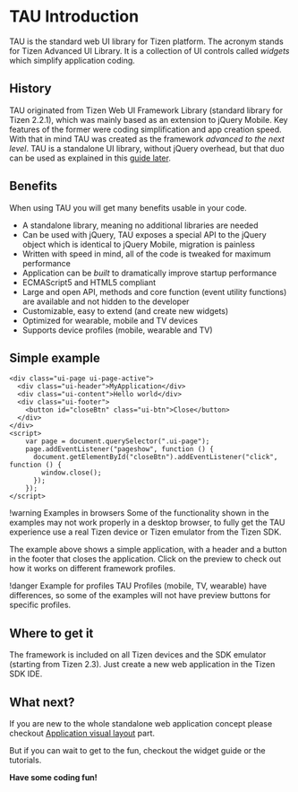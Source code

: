 # TAU Introduction

TAU is the standard web UI library for Tizen platform. The acronym stands for Tizen
Advanced UI Library. It is a collection of UI controls called *widgets* which simplify
application coding.

## History

TAU originated from Tizen Web UI Framework Library (standard library for Tizen 2.2.1),
which was mainly based as an extension to jQuery Mobile. Key features of the former were
coding simplification and app creation speed. With that in mind TAU was created as the
framework *advanced to the next level*. TAU is a standalone UI library, without jQuery
overhead, but that duo can be used as explained in this [guide later](using_jquery_with_tau.html).

## Benefits

When using TAU you will get many benefits usable in your code.

* A standalone library, meaning no additional libraries are needed
* Can be used with jQuery, TAU exposes a special API to the jQuery object which is
  identical to jQuery Mobile, migration is painless
* Written with speed in mind, all of the code is tweaked for maximum performance
* Application can be _built_ to dramatically improve startup performance
* ECMAScript5 and HTML5 compliant
* Large and open API, methods and core function (event utility functions) are available and not hidden to the developer
* Customizable, easy to extend (and create new widgets)
* Optimized for wearable, mobile and TV devices
* Supports device profiles (mobile, wearable and TV)

## Simple example

```mobile-wearable-tv
<div class="ui-page ui-page-active">
  <div class="ui-header">MyApplication</div>
  <div class="ui-content">Hello world</div>
  <div class="ui-footer">
    <button id="closeBtn" class="ui-btn">Close</button>
  </div>
</div>
<script>
    var page = document.querySelector(".ui-page");
    page.addEventListener("pageshow", function () {
      document.getElementById("closeBtn").addEventListener("click", function () {
        window.close();
      });
    });
</script>
```

!warning
Examples in browsers
Some of the functionality shown in the examples may not work properly in a desktop browser, to fully get the TAU experience use a real Tizen device or Tizen emulator from the Tizen SDK.

The example above shows a simple application, with a header and a button in the footer
that closes the application. Click on the preview to check out how it works on different
framework profiles.

!danger
Example for profiles
TAU Profiles (mobile, TV, wearable) have differences, so some of the examples will not have preview buttons for specific profiles.

## Where to get it

The framework is included on all Tizen devices and the SDK emulator (starting from Tizen 2.3). Just create
a new web application in the Tizen SDK IDE.

## What next?

If you are new to the whole standalone web application concept please checkout [Application visual layout](application_visual_layout.html) part.

But if you can wait to get to the fun, checkout the widget guide or the tutorials.

__Have some coding fun!__

